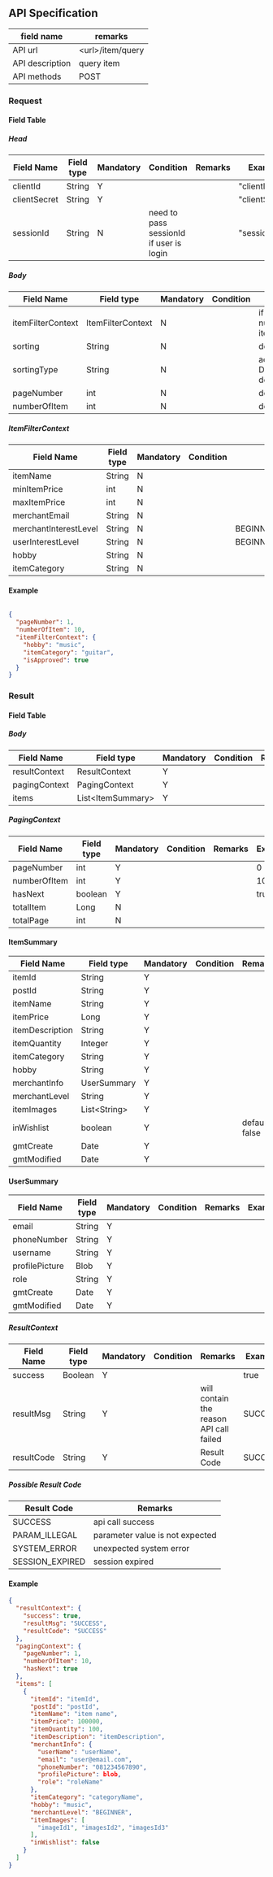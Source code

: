 ## API Specification

| field name      | remarks            |
| --------------- | ------------------ |
| API url         | \<url\>/item/query |
| API description | query item         |
| API methods     | POST               |

### Request

#### Field Table

##### Head

| Field Name   | Field type | Mandatory | Condition                               | Remarks | Example        |
| ------------ | ---------- | --------- | --------------------------------------- | ------- | -------------- |
| clientId     | String     | Y         |                                         |         | "clientId"     |
| clientSecret | String     | Y         |                                         |         | "clientSecret" |
| sessionId    | String     | N         | need to pass sessionId if user is login |         | "sessionId"    |

##### Body

| Field Name        | Field type        | Mandatory | Condition | Remarks                                                     | Example |
| ----------------- | ----------------- | --------- | --------- | ----------------------------------------------------------- | ------- |
| itemFilterContext | ItemFilterContext | N         |           | if itemFilterContext is null, will return every item        |         |
| sorting           | String            | N         |           | default item price                                          |         |
| sortingType       | String            | N         |           | accepted value: Descending/Ascending<br>default: Descending |         |
| pageNumber        | int               | N         |           | default value is 1                                          |         |
| numberOfItem      | int               | N         |           | default value is 10                                         |         |

##### ItemFilterContext

| Field Name            | Field type | Mandatory | Condition | Remarks                          | Example              |
| --------------------- | ---------- | --------- | --------- | -------------------------------- | -------------------- |
| itemName              | String     | N         |           |                                  | "itemName"           |
| minItemPrice          | int        | N         |           |                                  | 1000                 |
| maxItemPrice          | int        | N         |           |                                  | 5000                 |
| merchantEmail         | String     | N         |           |                                  | "merchant@email.com" |
| merchantInterestLevel | String     | N         |           | BEGINNER,INTERMEDIATE,ENTHUSIAST | "BEGINNER"           |
| userInterestLevel     | String     | N         |           | BEGINNER,INTERMEDIATE,ENTHUSIAST | "BEGINNER"           |
| hobby                 | String     | N         |           |                                  | "music"              |
| itemCategory          | String     | N         |           |                                  | "GUITAR"             |

#### Example

```json

{
  "pageNumber": 1,
  "numberOfItem": 10,
  "itemFilterContext": {
    "hobby": "music",
    "itemCategory": "guitar",
    "isApproved": true
  }
}
```

### Result

#### Field Table

##### Body

| Field Name    | Field type          | Mandatory | Condition | Remarks | Example |
| ------------- | ------------------- | --------- | --------- | ------- | ------- |
| resultContext | ResultContext       | Y         |           |         |         |
| pagingContext | PagingContext       | Y         |           |         |         |
| items         | List\<ItemSummary\> | Y         |           |         |         |

##### PagingContext 
| Field Name   | Field type | Mandatory | Condition | Remarks | Example |
| ------------ | ---------- | --------- | --------- | ------- | ------- |
| pageNumber   | int        | Y         |           |         | 0       |
| numberOfItem | int        | Y         |           |         | 10      |
| hasNext      | boolean    | Y         |           |         | true    |
| totalItem    | Long       | N         |           |         |         |
| totalPage    | int        | N         |           |         |         |

#### ItemSummary
| Field Name      | Field type     | Mandatory | Condition | Remarks        | Example |
| --------------- | -------------- | --------- | --------- | -------------- | ------- |
| itemId          | String         | Y         |           |                |         |
| postId          | String         | Y         |           |                |         |
| itemName        | String         | Y         |           |                |         |
| itemPrice       | Long           | Y         |           |                |         |
| itemDescription | String         | Y         |           |                |         |
| itemQuantity    | Integer        | Y         |           |                |         |
| itemCategory    | String         | Y         |           |                |         |
| hobby           | String         | Y         |           |                |         |
| merchantInfo    | UserSummary    | Y         |           |                |         |
| merchantLevel   | String         | Y         |           |                |         |
| itemImages      | List\<String\> | Y         |           |                |         |
| inWishlist      | boolean        | Y         |           | default: false |         |
| gmtCreate       | Date           | Y         |           |                |         |
| gmtModified     | Date           | Y         |           |                |         |

#### UserSummary
| Field Name     | Field type | Mandatory | Condition | Remarks | Example |
| -------------- | ---------- | --------- | --------- | ------- | ------- |
| email          | String     | Y         |           |         |         |
| phoneNumber    | String     | Y         |           |         |         |
| username       | String     | Y         |           |         |         |
| profilePicture | Blob       | Y         |           |         |         |
| role           | String     | Y         |           |         |         |
| gmtCreate      | Date       | Y         |           |         |         |
| gmtModified    | Date       | Y         |           |         |         |

##### ResultContext

| Field Name | Field type | Mandatory | Condition | Remarks                                 | Example |
| ---------- | ---------- | --------- | --------- | --------------------------------------- | ------- |
| success    | Boolean    | Y         |           |                                         | true    |
| resultMsg  | String     | Y         |           | will contain the reason API call failed | SUCCESS |
| resultCode | String     | Y         |           | Result Code                             | SUCCESS |

##### Possible Result Code

| Result Code     | Remarks                         |
| --------------- | ------------------------------- |
| SUCCESS         | api call success                |
| PARAM_ILLEGAL   | parameter value is not expected |
| SYSTEM_ERROR    | unexpected system error         |
| SESSION_EXPIRED | session expired                 |

#### Example

```json
{
  "resultContext": {
    "success": true,
    "resultMsg": "SUCCESS",
    "resultCode": "SUCCESS"
  },
  "pagingContext": {
    "pageNumber": 1,
    "numberOfItem": 10,
    "hasNext": true
  },
  "items": [
    {
      "itemId": "itemId", 
      "postId": "postId",
      "itemName": "item name", 
      "itemPrice": 100000,
      "itemQuantity": 100,
      "itemDescription": "itemDescription",
      "merchantInfo": {
        "userName": "userName",
        "email": "user@email.com",
        "phoneNumber": "081234567890",
        "profilePicture": blob,
        "role": "roleName"
      },
      "itemCategory": "categoryName",
      "hobby": "music",
      "merchantLevel": "BEGINNER",
      "itemImages": [
        "imageId1", "imagesId2", "imagesId3"
      ],
      "inWishlist": false
    }
  ]
}
```
